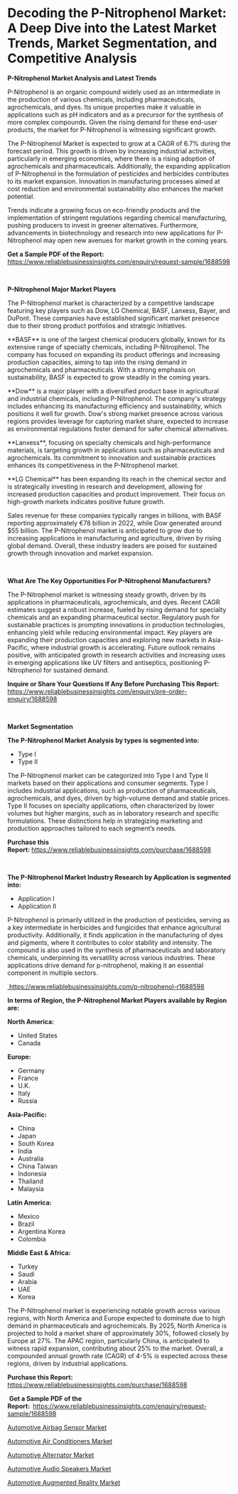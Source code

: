 <p><h1>Decoding the P-Nitrophenol Market: A Deep Dive into the Latest Market Trends, Market Segmentation, and Competitive Analysis</h1></p><p><strong>P-Nitrophenol Market Analysis and Latest Trends</strong></p>
<p><p>P-Nitrophenol is an organic compound widely used as an intermediate in the production of various chemicals, including pharmaceuticals, agrochemicals, and dyes. Its unique properties make it valuable in applications such as pH indicators and as a precursor for the synthesis of more complex compounds. Given the rising demand for these end-user products, the market for P-Nitrophenol is witnessing significant growth.</p><p>The P-Nitrophenol Market is expected to grow at a CAGR of 6.7% during the forecast period. This growth is driven by increasing industrial activities, particularly in emerging economies, where there is a rising adoption of agrochemicals and pharmaceuticals. Additionally, the expanding application of P-Nitrophenol in the formulation of pesticides and herbicides contributes to its market expansion. Innovation in manufacturing processes aimed at cost reduction and environmental sustainability also enhances the market potential.</p><p>Trends indicate a growing focus on eco-friendly products and the implementation of stringent regulations regarding chemical manufacturing, pushing producers to invest in greener alternatives. Furthermore, advancements in biotechnology and research into new applications for P-Nitrophenol may open new avenues for market growth in the coming years.</p></p>
<p><strong>Get a Sample PDF of the Report:&nbsp;</strong> <a href="https://www.reliablebusinessinsights.com/enquiry/request-sample/1688598?utm_campaign=1737&utm_medium=2&utm_source=Github&utm_content=ia&utm_term=19102024&utm_id=p-nitrophenol">https://www.reliablebusinessinsights.com/enquiry/request-sample/1688598</a></p>
<p>&nbsp;</p>
<p><strong>P-Nitrophenol Major Market Players</strong></p>
<p><p>The P-Nitrophenol market is characterized by a competitive landscape featuring key players such as Dow, LG Chemical, BASF, Lanxess, Bayer, and DuPont. These companies have established significant market presence due to their strong product portfolios and strategic initiatives.</p><p>**BASF** is one of the largest chemical producers globally, known for its extensive range of specialty chemicals, including P-Nitrophenol. The company has focused on expanding its product offerings and increasing production capacities, aiming to tap into the rising demand in agrochemicals and pharmaceuticals. With a strong emphasis on sustainability, BASF is expected to grow steadily in the coming years.</p><p>**Dow** is a major player with a diversified product base in agricultural and industrial chemicals, including P-Nitrophenol. The company's strategy includes enhancing its manufacturing efficiency and sustainability, which positions it well for growth. Dow's strong market presence across various regions provides leverage for capturing market share, expected to increase as environmental regulations foster demand for safer chemical alternatives.</p><p>**Lanxess**, focusing on specialty chemicals and high-performance materials, is targeting growth in applications such as pharmaceuticals and agrochemicals. Its commitment to innovation and sustainable practices enhances its competitiveness in the P-Nitrophenol market.</p><p>**LG Chemical** has been expanding its reach in the chemical sector and is strategically investing in research and development, allowing for increased production capacities and product improvement. Their focus on high-growth markets indicates positive future growth.</p><p>Sales revenue for these companies typically ranges in billions, with BASF reporting approximately €78 billion in 2022, while Dow generated around $55 billion. The P-Nitrophenol market is anticipated to grow due to increasing applications in manufacturing and agriculture, driven by rising global demand. Overall, these industry leaders are poised for sustained growth through innovation and market expansion.</p></p>
<p>&nbsp;</p>
<p><strong>What Are The Key Opportunities For P-Nitrophenol Manufacturers?</strong></p>
<p><p>The P-Nitrophenol market is witnessing steady growth, driven by its applications in pharmaceuticals, agrochemicals, and dyes. Recent CAGR estimates suggest a robust increase, fueled by rising demand for specialty chemicals and an expanding pharmaceutical sector. Regulatory push for sustainable practices is prompting innovations in production technologies, enhancing yield while reducing environmental impact. Key players are expanding their production capacities and exploring new markets in Asia-Pacific, where industrial growth is accelerating. Future outlook remains positive, with anticipated growth in research activities and increasing uses in emerging applications like UV filters and antiseptics, positioning P-Nitrophenol for sustained demand.</p></p>
<p><strong>Inquire or Share Your Questions If Any Before Purchasing This Report:</strong> <a href="https://www.reliablebusinessinsights.com/enquiry/pre-order-enquiry/1688598?utm_campaign=1737&utm_medium=2&utm_source=Github&utm_content=ia&utm_term=19102024&utm_id=p-nitrophenol">https://www.reliablebusinessinsights.com/enquiry/pre-order-enquiry/1688598</a></p>
<p>&nbsp;</p>
<p><strong>Market Segmentation</strong></p>
<p><strong>The P-Nitrophenol Market Analysis by types is segmented into:</strong></p>
<p><ul><li>Type I</li><li>Type II</li></ul></p>
<p><p>The P-Nitrophenol market can be categorized into Type I and Type II markets based on their applications and consumer segments. Type I includes industrial applications, such as production of pharmaceuticals, agrochemicals, and dyes, driven by high-volume demand and stable prices. Type II focuses on specialty applications, often characterized by lower volumes but higher margins, such as in laboratory research and specific formulations. These distinctions help in strategizing marketing and production approaches tailored to each segment’s needs.</p></p>
<p><strong>Purchase this Report:&nbsp;</strong><a href="https://www.reliablebusinessinsights.com/purchase/1688598?utm_campaign=1737&utm_medium=2&utm_source=Github&utm_content=ia&utm_term=19102024&utm_id=p-nitrophenol">https://www.reliablebusinessinsights.com/purchase/1688598</a></p>
<p>&nbsp;</p>
<p><strong>The P-Nitrophenol Market Industry Research by Application is segmented into:</strong></p>
<p><ul><li>Application I</li><li>Application II</li></ul></p>
<p><p>P-Nitrophenol is primarily utilized in the production of pesticides, serving as a key intermediate in herbicides and fungicides that enhance agricultural productivity. Additionally, it finds application in the manufacturing of dyes and pigments, where it contributes to color stability and intensity. The compound is also used in the synthesis of pharmaceuticals and laboratory chemicals, underpinning its versatility across various industries. These applications drive demand for p-nitrophenol, making it an essential component in multiple sectors.</p></p>
<p><a href="https://www.reliablebusinessinsights.com/p-nitrophenol-r1688598?utm_campaign=1737&utm_medium=2&utm_source=Github&utm_content=ia&utm_term=19102024&utm_id=p-nitrophenol">&nbsp;https://www.reliablebusinessinsights.com/p-nitrophenol-r1688598</a></p>
<p><strong>In terms of Region, the P-Nitrophenol Market Players available by Region are:</strong></p>
<p>
    <p> <strong> North America: </strong>
        <ul>
            <li>United States</li>
            <li>Canada</li>
        </ul>
        </p> 
    <p> <strong> Europe: </strong>
        <ul>
            <li>Germany</li>
            <li>France</li>
            <li>U.K.</li>
            <li>Italy</li>
            <li>Russia</li>
        </ul>
        </p> 
    <p> <strong> Asia-Pacific: </strong>
        <ul>
            <li>China</li>
            <li>Japan</li>
            <li>South Korea</li>
            <li>India</li>
            <li>Australia</li>
            <li>China Taiwan</li>
            <li>Indonesia</li>
            <li>Thailand</li>
            <li>Malaysia</li>
        </ul>
        </p> 
    <p> <strong> Latin America: </strong>
        <ul>
            <li>Mexico</li>
            <li>Brazil</li>
            <li>Argentina Korea</li>
            <li>Colombia</li>
        </ul>
        </p> 
    <p> <strong> Middle East & Africa: </strong>
        <ul>
            <li>Turkey</li>
            <li>Saudi</li>
            <li>Arabia</li>
            <li>UAE</li>
            <li>Korea</li>
        </ul>
    </p>
    </p>
<p><p>The P-Nitrophenol market is experiencing notable growth across various regions, with North America and Europe expected to dominate due to high demand in pharmaceuticals and agrochemicals. By 2025, North America is projected to hold a market share of approximately 30%, followed closely by Europe at 27%. The APAC region, particularly China, is anticipated to witness rapid expansion, contributing about 25% to the market. Overall, a compounded annual growth rate (CAGR) of 4-5% is expected across these regions, driven by industrial applications.</p></p>
<p><strong>Purchase this Report: </strong><a href="https://www.reliablebusinessinsights.com/purchase/1688598?utm_campaign=1737&utm_medium=2&utm_source=Github&utm_content=ia&utm_term=19102024&utm_id=p-nitrophenol">https://www.reliablebusinessinsights.com/purchase/1688598</a></p>
<p>&nbsp;<strong>Get a Sample PDF of the Report:&nbsp;&nbsp;</strong><a href="https://www.reliablebusinessinsights.com/enquiry/request-sample/1688598?utm_campaign=1737&utm_medium=2&utm_source=Github&utm_content=ia&utm_term=19102024&utm_id=p-nitrophenol">https://www.reliablebusinessinsights.com/enquiry/request-sample/1688598</a></p>
<p><strong></strong></p>
<p><p><a href="https://www.linkedin.com/pulse/global-automotive-airbag-sensor-58-cagr-forecast-2024-2031-klw2e?utm_campaign=1737&utm_medium=2&utm_source=Github&utm_content=ia&utm_term=19102024&utm_id=p-nitrophenol">Automotive Airbag Sensor Market</a></p><p><a href="https://www.linkedin.com/pulse/global-automotive-air-conditioners-industry-analysis-report-market-hhgae?utm_campaign=1737&utm_medium=2&utm_source=Github&utm_content=ia&utm_term=19102024&utm_id=p-nitrophenol">Automotive Air Conditioners Market</a></p><p><a href="https://www.linkedin.com/pulse/automotive-alternator-market-outlook-share-analysis-growth-trends-ax36e?utm_campaign=1737&utm_medium=2&utm_source=Github&utm_content=ia&utm_term=19102024&utm_id=p-nitrophenol">Automotive Alternator Market</a></p><p><a href="https://www.linkedin.com/pulse/consumer-behavior-shifts-automotive-audio-speakers-market-demand-kn65e?utm_campaign=1737&utm_medium=2&utm_source=Github&utm_content=ia&utm_term=19102024&utm_id=p-nitrophenol">Automotive Audio Speakers Market</a></p><p><a href="https://www.linkedin.com/pulse/disruption-innovation-automotive-augmented-reality-industry-market-nsghe?utm_campaign=1737&utm_medium=2&utm_source=Github&utm_content=ia&utm_term=19102024&utm_id=p-nitrophenol">Automotive Augmented Reality Market</a></p></p>